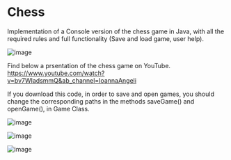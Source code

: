 # Chess

Implementation of a Console version of the chess game in Java, with all the required rules and full
functionality (Save and load game, user help).

![image](https://user-images.githubusercontent.com/58227282/112208677-4a1a9e80-8c21-11eb-86d7-6e1972721ca4.png)


Find below a prsentation of the chess game on YouTube.
https://www.youtube.com/watch?v=bv7WIadsmmQ&ab_channel=IoannaAngeli

If you download this code, in order to save and open games, you should change 
the corresponding paths in the methods saveGame() and openGame(), in Game Class.


![image](https://user-images.githubusercontent.com/58227282/112209192-ddec6a80-8c21-11eb-8610-0a9482718394.png)

![image](https://user-images.githubusercontent.com/58227282/112209330-007e8380-8c22-11eb-8528-b45cc6164f4a.png)

![image](https://user-images.githubusercontent.com/58227282/112209455-23a93300-8c22-11eb-9cbb-f3e4368a37c7.png)


